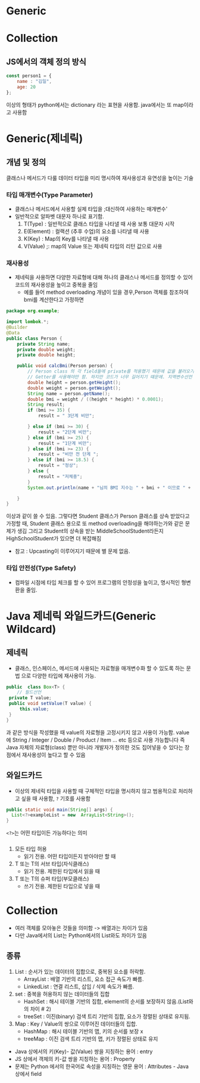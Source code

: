 # Generic
# Collection

## JS에서의 객체 정의 방식
```jsx
const person1 = {
    name : "김일",
    age: 20
};
```
이상의 형태가 python에서는 dictionary 라는 표현을 사용함. java에서는 또 map이라고 사용함

# Generic(제네릭)
## 개념 및 정의
클래스나 메서드가 다룰 데이터 타입을 미리 명시하여 재사용성과 유연성을 높이는 기술

### 타입 매개변수(Type Parameter)
- 클래스나 메서드에서 사용할 실제 타입을 ;대신하여 사용하는 매개변수'
- 일반적으로 알파벳 대문자 하나로 표기함.
  1. T(Type) : 일반적으로 클래스 타입을 나타낼 때 사용 보통 대문자 시작
  2. E(Element) : 컬랙션 (추후 수업)의 요소를 나타낼 때 사용
  3. K(Key) : Map의 Key를 나타낼 때 사용
  4. V(Value) ;: map의 Value 또는 제네릭 타입의 리턴 값으로 사용
### 재사용성
- 제네릭을 사용하면 다양한 자료형에 대해 하나의 클래스나 메서드를 정의할 수 있어 코드의 재사용성을 높이고 중복을 줄임
  - 예를 들어 method overloading 개념이 있을 경우,Person 객체를 참조하여 bmi를 계산한다고 가정하면
```java
package org.example;

import lombok.*;
@Builder
@Data
public class Person {
    private String name;
    private double weight;
    private double height;

    public void calcBmi(Person person) {
        // Person class 의 각 field들에 private를 적용했기 때문에 값을 불러오기 위해서는
        // Getter를 사용해야만 함. 하지만 코드가 너무 길어지기 떄문에. 지역변수선언 -> 값을 대입하여 사용
        double height = person.getHeight();
        double weight = person.getWeight();
        String name = person.getName();
        double bmi = weight / ((height * height) * 0.0001);
        String result;
        if (bmi >= 35) {
            result = " 3단계 비만";

        } else if (bmi >= 30) {
            result = "2단계 비만";
        } else if (bmi >= 25) {
            result = "1단계 비만";
        } else if (bmi >= 23) {
            result = "비만 전 단계 ";
        } else if (bmi >= 18.5) {
            result = "정상";
        } else {
            result = "저체중";
        }
        System.out.println(name + "님의 BMI 지수는 " + bmi + " 이므로 " + result + "입니다");

    }
}

```
이상과 같이 쓸 수 있음. 그렇다면 Student 클래스가 Person 클래스를 상속 받았다고 가정할 때, 
Student 클래스 용으로 또 method overloading을 해야하는가와 같은 문제가 생김
그리고 Student의 상속을 받는 MiddleSchoolStudent라든지 HighSchoolStudent가 있으면 더 복잡해짐

* 참고 : Upcasting이 이루어지기 때문에 별 문제 없음.


### 타입 안전성(Type Safety)
- 컴파일 시점에 타입 체크를 할 수 있어 프로그램의 안정성을 높이고, 명시적인 형변환을 줄임.
 
# Java 제네릭 와일드카드(Generic Wildcard)

## 제네릭
- 클래스, 인스페이스, 메서드에 사용되는 자료형을 매개변수화 할 수 있도록 하는 문법
으로 다양한 타입에 재사용이 가능.

```java
public  class Box<T> {
    // 필드선언
 private T value;
 public void setValue(T value) {
     this.value;
 }
}
```
과 같은 방식을 작성했을 때 value의 자료형을 고정시키지 않고 사용이 가능함.
value에 String / Integer / Double / Product / Item ... etc 등으로 사용 가능합니다
즉 Java 자체의 자료형(class) 뿐만 아니라 개발자가 정의한 것도 집어넣을 수 있다는 장점에서 재사용성이 높다고 할 수 있음

## 와일드카드
- 이상의 제네릭 타입을 사용할 때 구체적인 타입을 명시하지 않고 범용적으로 처리하고 싶을 때 사용함, `?` 기호를 사용함
```java
public static void main(String[] args) {
  List<?>exampleList = new  ArrayList<String>();
}
```

`<?>`는 어떤 타입이든 가능하다는 의미

###
1. 모든 타입 허용
   - 읽기 전용. 어떤 타입이든지 받아야만 할 때
2. T 또는 T의 서브 타입(자식클래스)
   - 읽기 전용. 제한된 타입에서 읽을 때
3. T 또는 T의 슈퍼 타입(부모클래스)
   - 쓰기 전용. 제한된 타입으로 넣을 때
   
# Collection 
- 여러 객체를 모아놓은 것들을 의미함 -> 배열과는 차이가 있음
- 다만 Java에서의 List는 Python에서의 List와도 차이가 있음

## 종류
1. List : 순서가 있는 데이터의 집합으로, 중복된 요소를 허락함.
    - ArrayList : 배열 기반의 리스트, 요소 접근 속도가 빠름.
    - LinkedList : 연결 리스트, 삽입 / 삭제 속도가 빠름.
2. set : 중복을 허용하지 않는 데이터들의 집합
   - HashSet : 해시 테이블 기반의 집합, element의 순서를 보장하지 않음.(List와의 차이 # 2)
   - treeSet : 이진(binary) 검색 트리 기반의 집합, 요소가 정렬된 상태로 유지됨.
3. Map : Key / Value의 쌍으로 이루어진 데이터들의 집합.
   - HashMap : 해시 테이블 기반의 맵, 키의 순서를 보장 x
   - treeMap : 이진 검색 트리 기반의 맵, 키가 정렬된 상태로 유지
* Java 상에서의 키(Key)- 값(Value) 쌍을 지칭하는 용어 : entry
* JS 상에서 객체의 키-값 쌍을 지칭하는 용어 : Property
* 문제는 Python 에서의 한국어로 속성을 지칭하는 영문 용어 : Attributes - Java 상에서 field
